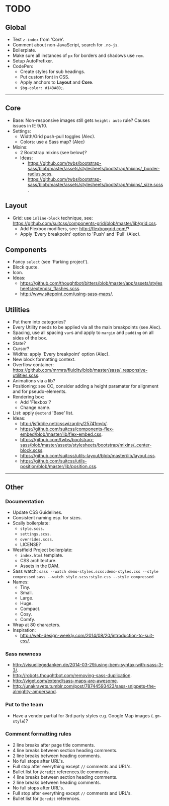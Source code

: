 # TODO

## Global

- Test `z-index` from 'Core'.
- Comment about non-JavaScript, search for `.no-js`.
- Boilerplate.
- Make sure all instances of `px` for borders and shadows use `rem`.
- Setup AutoPrefixer.
- CodePen:
  - Create styles for sub headings.
  - Put custom font in CSS.
  - Apply anchors to **Layout** and **Core**.
  - `$bg-color: #143A8D;`.


---


## Core

- Base: Non-responsive images still gets `height: auto` rule? Causes issues in IE 9/10.
- Settings:
  - Width/Grid push-pull toggles (Alec).
  - Colors: use a Sass map? (Alec)
- Mixins:
  - 2 Bootstrap mixins (see below)?
  - Ideas:
    - <https://github.com/twbs/bootstrap-sass/blob/master/assets/stylesheets/bootstrap/mixins/_border-radius.scss>.
    - <https://github.com/twbs/bootstrap-sass/blob/master/assets/stylesheets/bootstrap/mixins/_size.scss>.

## Layout

- Grid: use `inline-block` technique, see: <https://github.com/suitcss/components-grid/blob/master/lib/grid.css>.
  - Add Flexbox modifiers, see: <http://flexboxgrid.com/>?
  - Apply 'Every breakpoint' option to 'Push' and 'Pull' (Alec).

## Components

- Fancy `select` (see 'Parking project').
- Block quote.
- Icon.
- Ideas:
  - <https://github.com/thoughtbot/bitters/blob/master/app/assets/stylesheets/extends/_flashes.scss>.
  - <http://www.sitepoint.com/using-sass-maps/>.

## Utilities

- Put them into categories?
- Every Utility needs to be applied via all the main breakpoints (see Alec).
- Spacing, use all spacing `var`s and apply to `margin` and `padding` on all sides of the box.
- State?
- Cursor?
- Widths: apply 'Every breakpoint' option (Alec).
- New block formatting context.
- Overflow container: <https://github.com/mrmrs/fluidity/blob/master/sass/_responsive-utilities.scss>.
- Animations via a lib?
- Positioning: see CC, consider adding a height paramater for alignment and for pseudo-elements.
- Rendering box:
  - Add 'Flexbox'?
  - Change name.
- List: apply `@extend` 'Base' list.
- Ideas:
  - <http://jsfiddle.net/csswizardry/25741myb/>.
  - <https://github.com/suitcss/components-flex-embed/blob/master/lib/flex-embed.css>.
  - <https://github.com/twbs/bootstrap-sass/blob/master/assets/stylesheets/bootstrap/mixins/_center-block.scss>.
  - <https://github.com/suitcss/utils-layout/blob/master/lib/layout.css>.
  - <https://github.com/suitcss/utils-position/blob/master/lib/position.css>.


---


## Other

### Documentation

- Update CSS Guidelines.
- Consistent naming esp. for sizes.
- Scally boilerplate:
  - `style.scss`.
  - `settings.scss`.
  - `overrides.scss`.
  - LICENSE?
- Westfield Project boilerplate:
  - `index.html` template.
  - CSS architecture.
  - Assets in the DAM.
- Sass watch:
  `sass --watch demo-styles.scss:demo-styles.css --style compressed`
  `sass --watch style.scss:style.css --style compressed`
- Names:
  - Tiny.
  - Small.
  - Large.
  - Huge.
  - Compact.
  - Cosy.
  - Comfy.
- Wrap at 80 characters.
- Inspiration:
  - <http://web-design-weekly.com/2014/08/20/introduction-to-suit-css/>.

### Sass newness

- <http://visuellegedanken.de/2014-03-29/using-bem-syntax-with-sass-3-3/>.
- <http://robots.thoughtbot.com/removing-sass-duplication>.
- <http://viget.com/extend/sass-maps-are-awesome>.
- <http://unakravets.tumblr.com/post/78744593423/sass-snippets-the-almighty-ampersand>.

### Put to the team

- Have a vendor partial for 3rd party styles e.g. Google Map images (`.gm-style`)?

### Comment formatting rules

- 2 line breaks after page title comments.
- 4 line breaks between section heading comments.
- 2 line breaks between heading comments.
- No full stops after URL's.
- Full stop after everything except `//` comments and URL's.
- Bullet list for `@credit` references.tle comments.
- 4 line breaks between section heading comments.
- 2 line breaks between heading comments.
- No full stops after URL's.
- Full stop after everything except `//` comments and URL's.
- Bullet list for `@credit` references.